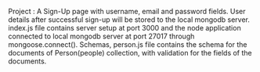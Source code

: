 Project : A Sign-Up page with username, email and password fields.
User details after successful sign-up will be stored to the local mongodb server.
index.js file contains server setup at port 3000 and the node application connected to local mongodb server at port 27017 through mongoose.connect().
Schemas, person.js file contains the schema for the documents of Person(people) collection, with validation for the fields of the documents.

